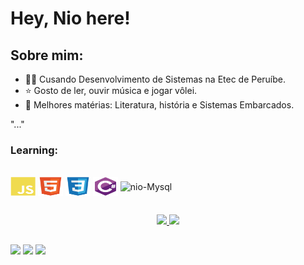 # Hey, Nio here!

## Sobre mim:
<ul>
<li>👩‍💻 Cusando Desenvolvimento de Sistemas na Etec de Peruíbe.</li>
<li>⭐ Gosto de ler, ouvir música e jogar vôlei.</li>
<li>📢 Melhores matérias: Literatura, história e Sistemas Embarcados.</li>
</ul>

"..."

### Learning:
<div style="display: inline_block"><br>
  <img align="center" alt="nio-Js" height="30" width="40" src="https://raw.githubusercontent.com/devicons/devicon/master/icons/javascript/javascript-plain.svg">
  <img align="center" alt="nio-HTML" height="30" width="40" src="https://raw.githubusercontent.com/devicons/devicon/master/icons/html5/html5-original.svg">
  <img align="center" alt="nio-CSS" height="30" width="40" src="https://raw.githubusercontent.com/devicons/devicon/master/icons/css3/css3-original.svg">
  <img align="center" alt="nio-Csharp" height="30" width="40" src="https://raw.githubusercontent.com/devicons/devicon/master/icons/csharp/csharp-original.svg">
  <img align="center" alt="nio-Mysql" height="30" width="40" src="https://cdn.jsdelivr.net/gh/devicons/devicon/icons/php/php-original.svg" />
</div>

##

<div align="center">
  <a href="https://github.com/GiovannaNO">
  <img height="180em" src="https://github-readme-stats.vercel.app/api?username=GiovannaNO&show_icons=true&theme=dracula&include_all_commits=true&count_private=true"/>
  <img height="180em" src="https://github-readme-stats.vercel.app/api/top-langs/?username=GiovannaNO&layout=compact&langs_count=7&theme=dracula"/>
</div>
  
  ##
  
<div> 
  <a href="https://instagram.com/giovanna10nunes" target="_blank"><img src="https://img.shields.io/badge/-Instagram-%23E4405F?style=for-the-badge&logo=instagram&logoColor=white" target="_blank"></a>
 	<a href="https://www.twitch.tv/chill_jupiter" target="_blank"><img src="https://img.shields.io/badge/Twitch-9146FF?style=for-the-badge&logo=twitch&logoColor=white" target="_blank"></a>
  <a href = "mailto:contatogiovanna10nunes@gmail.com"><img src="https://img.shields.io/badge/-Gmail-%23333?style=for-the-badge&logo=gmail&logoColor=white" target="_blank"></a>
 
</div>

